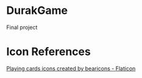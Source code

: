 # DurakGame
Final project


# Icon References

<a href="https://www.flaticon.com/free-icons/playing-cards" title="playing cards icons">Playing cards icons created by bearicons - Flaticon</a>

